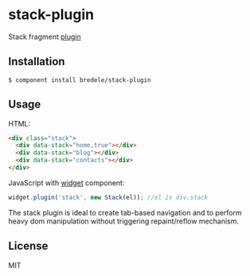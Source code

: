 
# stack-plugin

  Stack fragment [plugin](https://github.com/bredele/data-binding)

## Installation

    $ component install bredele/stack-plugin

## Usage

HTML:

```html
<div class="stack">
  <div data-stack="home,true"></div>
  <div data-stack="blog"></div>
  <div data-stack="contacts"></div>    
</div>

```
JavaScript with [widget](https://github.com/bredele/widget) component:

```js
widget.plugin('stack', new Stack(el)); //el is div.stack
```

The stack plugin is ideal to create tab-based navigation and to perform heavy dom manipulation without triggering repaint/reflow mechanism.


## License

  MIT
